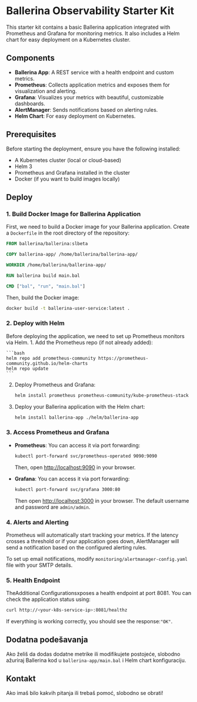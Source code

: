 # Ballerina Observability Starter Kit

This starter kit contains a basic Ballerina application integrated with Prometheus and Grafana for monitoring metrics. It also includes a Helm chart for easy deployment on a Kubernetes cluster.

## Components

- **Ballerina App**: A REST service with a health endpoint and custom metrics.
- **Prometheus**: Collects application metrics and exposes them for visualization and alerting.
- **Grafana**: Visualizes your metrics with beautiful, customizable dashboards.
- **AlertManager**: Sends notifications based on alerting rules.
- **Helm Chart**: For easy deployment on Kubernetes.

## Prerequisites

Before starting the deployment, ensure you have the following installed:
- A Kubernetes cluster (local or cloud-based)
- Helm 3
- Prometheus and Grafana installed in the cluster
- Docker (if you want to build images locally)

## Deploy

### 1. Build Docker Image for Ballerina Application

First, we need to build a Docker image for your Ballerina application. Create a `Dockerfile` in the root directory of the repository:

```Dockerfile
FROM ballerina/ballerina:slbeta

COPY ballerina-app/ /home/ballerina/ballerina-app/

WORKDIR /home/ballerina/ballerina-app/

RUN ballerina build main.bal

CMD ["bal", "run", "main.bal"]
```

Then, build the Docker image:

```bash
docker build -t ballerina-user-service:latest .
```

### 2. Deploy with Helm

Before deploying the application, we need to set up Prometheus monitors via Helm.
	1.	Add the Prometheus repo (if not already added):
 
    ```bash
    helm repo add prometheus-community https://prometheus-community.github.io/helm-charts
    helm repo update
    ```

2.	Deploy Prometheus and Grafana:

    ```bash
    helm install prometheus prometheus-community/kube-prometheus-stack
    ```

3.	Deploy your Ballerina application with the Helm chart:

    ```bash
    helm install ballerina-app ./helm/ballerina-app
    ```

### 3. Access Prometheus and Grafana

- **Prometheus**: You can access it via port forwarding:

    ```bash
    kubectl port-forward svc/prometheus-operated 9090:9090
    ```

    Then, open [http://localhost:9090](http://localhost:9090) in your browser.

- **Grafana**: You can access it via port forwarding:

    ```bash
    kubectl port-forward svc/grafana 3000:80
    ```

    Then open [http://localhost:3000](http://localhost:3000) in your browser.
    The default username and password are `admin/admin`.

### 4. Alerts and Alerting

Prometheus will automatically start tracking your metrics. If the latency crosses a threshold or if your application goes down, AlertManager will send a notification based on the configured alerting rules.

To set up email notifications, modify `monitoring/alertmanager-config.yaml` file with your SMTP details.

### 5. Health Endpoint

TheAdditional Configurationsxposes a health endpoint at port 8081. You can check the application status using:

```bash
curl http://<your-k8s-service-ip>:8081/healthz
```

If everything is working correctly, you should see the response:`"OK"`.

## Dodatna podešavanja

Ako želiš da dodas dodatne metrike ili modifikujete postojeće, slobodno ažuriraj Ballerina kod u `ballerina-app/main.bal` i Helm chart konfiguraciju.

## Kontakt

Ako imaš bilo kakvih pitanja ili trebaš pomoć, slobodno se obrati!
